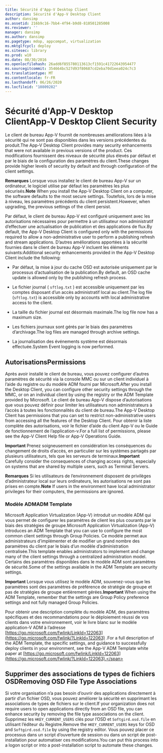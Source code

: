 ```yaml
---
title: Sécurité d'App-V Desktop Client
description: Sécurité d'App-V Desktop Client
author: dansimp
ms.assetid: 216b9c16-7bb4-4f94-b9d8-810501285008
ms.reviewer: ''
manager: dansimp
ms.author: dansimp
ms.pagetype: mdop, appcompat, virtualization
ms.mktglfcycl: deploy
ms.sitesec: library
ms.prod: w10
ms.date: 08/30/2016
ms.openlocfilehash: 26add6f855780113613cf1591c41722643954477
ms.sourcegitcommit: 354664bc527d93f80687cd2eba70d1eea024c7c3
ms.translationtype: MT
ms.contentlocale: fr-FR
ms.lasthandoff: 06/26/2020
ms.locfileid: "10809282"
---
```

# <span data-ttu-id="a55a7-103">Sécurité d'App-V Desktop Client</span><span class="sxs-lookup"><span data-stu-id="a55a7-103">App-V Desktop Client Security</span></span>


<span data-ttu-id="a55a7-104">Le client de bureau App-V fournit de nombreuses améliorations liées à la sécurité qui ne sont pas disponibles dans les versions précédentes du produit.</span><span class="sxs-lookup"><span data-stu-id="a55a7-104">The App-V Desktop Client provides many security enhancements that were not available in previous versions of the product.</span></span> <span data-ttu-id="a55a7-105">Ces modifications fournissent des niveaux de sécurité plus élevés par défaut et par le biais de la configuration des paramètres du client.</span><span class="sxs-lookup"><span data-stu-id="a55a7-105">These changes provide higher levels of security by default and through configuration of the client settings.</span></span>

<span data-ttu-id="a55a7-106">**Remarques**  Lorsque vous installez le client de bureau App-V sur un ordinateur, le logiciel utilise par défaut les paramètres les plus sécurisés.</span><span class="sxs-lookup"><span data-stu-id="a55a7-106">**Note** When you install the App-V Desktop Client on a computer, the software defaults to the most secure settings.</span></span> <span data-ttu-id="a55a7-107">Toutefois, lors de la mise à niveau, les paramètres précédents du client persistent.</span><span class="sxs-lookup"><span data-stu-id="a55a7-107">However, when upgrading, the previous settings of the client persist.</span></span>

 

<span data-ttu-id="a55a7-108">Par défaut, le client de bureau App-V est configuré uniquement avec les autorisations nécessaires pour permettre à un utilisateur non administratif d’effectuer une actualisation de publication et des applications de flux.</span><span class="sxs-lookup"><span data-stu-id="a55a7-108">By default, the App-V Desktop Client is configured only with the permissions required to allow a non-administrative user to perform a publishing refresh and stream applications.</span></span> <span data-ttu-id="a55a7-109">D’autres améliorations apportées à la sécurité fournies dans le client de bureau App-V incluent les éléments suivants:</span><span class="sxs-lookup"><span data-stu-id="a55a7-109">Additional security enhancements provided in the App-V Desktop Client include the following:</span></span>

-   <span data-ttu-id="a55a7-110">Par défaut, la mise à jour du cache OSD est autorisée uniquement par le processus d’actualisation de la publication.</span><span class="sxs-lookup"><span data-stu-id="a55a7-110">By default, an OSD cache update is allowed only by the publishing refresh process.</span></span>

-   <span data-ttu-id="a55a7-111">Le fichier journal ( `sftlog.txt` ) est accessible uniquement par les comptes disposant d’un accès administratif local au client.</span><span class="sxs-lookup"><span data-stu-id="a55a7-111">The log file (`sftlog.txt`) is accessible only by accounts with local administrative access to the client.</span></span>

-   <span data-ttu-id="a55a7-112">La taille du fichier journal est désormais maximale.</span><span class="sxs-lookup"><span data-stu-id="a55a7-112">The log file now has a maximum size.</span></span>

-   <span data-ttu-id="a55a7-113">Les fichiers journaux sont gérés par le biais des paramètres d’archivage.</span><span class="sxs-lookup"><span data-stu-id="a55a7-113">The log files are managed through archive settings.</span></span>

-   <span data-ttu-id="a55a7-114">La journalisation des événements système est désormais effectuée.</span><span class="sxs-lookup"><span data-stu-id="a55a7-114">System Event logging is now performed.</span></span>

## <span data-ttu-id="a55a7-115">Autorisations</span><span class="sxs-lookup"><span data-stu-id="a55a7-115">Permissions</span></span>


<span data-ttu-id="a55a7-116">Après avoir installé le client de bureau, vous pouvez configurer d’autres paramètres de sécurité via la console MMC ou sur un client individuel à l’aide du registre ou du modèle ADM fourni par Microsoft.</span><span class="sxs-lookup"><span data-stu-id="a55a7-116">After you install the Desktop Client, you can configure other security settings through the MMC, or on an individual client by using the registry or the ADM Template provided by Microsoft.</span></span> <span data-ttu-id="a55a7-117">Le client de bureau App-V dispose d’autorisations que vous pouvez définir pour limiter les utilisateurs non administrateurs à l’accès à toutes les fonctionnalités du client de bureau.</span><span class="sxs-lookup"><span data-stu-id="a55a7-117">The App-V Desktop Client has permissions that you can set to restrict non-administrative users from accessing all the features of the Desktop Client.</span></span> <span data-ttu-id="a55a7-118">Pour obtenir la liste complète des autorisations, voir le fichier d’aide du client App-V ou le Guide de fonctionnement de l’application-v.</span><span class="sxs-lookup"><span data-stu-id="a55a7-118">For a full list of permissions, please see the App-V Client Help file or App-V Operations Guide.</span></span>

<span data-ttu-id="a55a7-119">**Important**  Prenez soigneusement en considération les conséquences du changement de droits d’accès, en particulier sur les systèmes partagés par plusieurs utilisateurs, tels que les serveurs de terminaux.</span><span class="sxs-lookup"><span data-stu-id="a55a7-119">**Important** Carefully consider the consequences of changing access rights, especially on systems that are shared by multiple users, such as Terminal Servers.</span></span>

 

<span data-ttu-id="a55a7-120">**Remarques**  Si les utilisateurs de l’environnement disposent de privilèges d’administrateur local sur leurs ordinateurs, les autorisations ne sont pas prises en compte.</span><span class="sxs-lookup"><span data-stu-id="a55a7-120">**Note** If users in the environment have local administrator privileges for their computers, the permissions are ignored.</span></span>

 

### <span data-ttu-id="a55a7-121">Modèle ADM</span><span class="sxs-lookup"><span data-stu-id="a55a7-121">ADM Template</span></span>

<span data-ttu-id="a55a7-122">Microsoft Application Virtualization (App-V) introduit un modèle ADM qui vous permet de configurer les paramètres de client les plus courants par le biais des stratégies de groupe.</span><span class="sxs-lookup"><span data-stu-id="a55a7-122">Microsoft Application Virtualization (App-V) introduces an ADM Template that you can use to configure the most common client settings through Group Policies.</span></span> <span data-ttu-id="a55a7-123">Ce modèle permet aux administrateurs d’implémenter et de modifier un grand nombre des paramètres du client par le biais d’un modèle d’administration centralisée.</span><span class="sxs-lookup"><span data-stu-id="a55a7-123">This template enables administrators to implement and change many of the client settings through a centralized administration model.</span></span> <span data-ttu-id="a55a7-124">Certains des paramètres disponibles dans le modèle ADM sont paramètres de sécurité.</span><span class="sxs-lookup"><span data-stu-id="a55a7-124">Some of the settings available in the ADM Template are security settings.</span></span>

<span data-ttu-id="a55a7-125">**Important**  Lorsque vous utilisez le modèle ADM, souvenez-vous que les paramètres sont des paramètres de préférence de stratégie de groupe et pas de stratégies de groupe entièrement gérées.</span><span class="sxs-lookup"><span data-stu-id="a55a7-125">**Important** When using the ADM Template, remember that the settings are Group Policy preference settings and not fully managed Group Policies.</span></span>

 

<span data-ttu-id="a55a7-126">Pour obtenir une description complète du modèle ADM, des paramètres spécifiques et des recommandations pour le déploiement réussi de vos clients dans votre environnement, voir le livre blanc sur le modèle application-V ADM à l’adresse [https://go.microsoft.com/fwlink/LinkId=122063](https://go.microsoft.com/fwlink/?LinkId=122063) .</span><span class="sxs-lookup"><span data-stu-id="a55a7-126">For a full description of the ADM Template, the specific settings, and guidance to successfully deploy clients in your environment, see the App-V ADM Template white paper at [https://go.microsoft.com/fwlink/LinkId=122063](https://go.microsoft.com/fwlink/?LinkId=122063).</span></span>

## <span data-ttu-id="a55a7-127">Supprimer des associations de types de fichiers OSD</span><span class="sxs-lookup"><span data-stu-id="a55a7-127">Removing OSD File Type Associations</span></span>


<span data-ttu-id="a55a7-128">Si votre organisation n’a pas besoin d’ouvrir des applications directement à partir d’un fichier OSD, vous pouvez améliorer la sécurité en supprimant les associations de types de fichiers sur le client.</span><span class="sxs-lookup"><span data-stu-id="a55a7-128">If your organization does not require users to open applications directly from an OSD file, you can enhance security by removing the file type associations on the client.</span></span> <span data-ttu-id="a55a7-129">Supprimez les `HKEY_CURRENT_USERS` clés pour l’OSD et `Softgird.osd.file` en utilisant l’éditeur du Registre.</span><span class="sxs-lookup"><span data-stu-id="a55a7-129">Remove the `HKEY_CURRENT_USERS` keys for OSD and `Softgird.osd.file` by using the registry editor.</span></span> <span data-ttu-id="a55a7-130">Vous pouvez placer ce processus dans un script d’ouverture de session ou dans un script de post-installation pour automatiser ces modifications.</span><span class="sxs-lookup"><span data-stu-id="a55a7-130">You can put this process into a logon script or into a post-installation script to automate these changes.</span></span>

 

 






